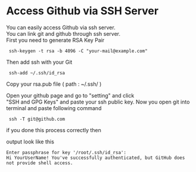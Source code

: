 # Access Github via SSH Server
You can easily access Github via ssh server.
<br>
You can link git and github through ssh server.
<br>
First you need to generate RSA Key Pair 
    
     ssh-keygen -t rsa -b 4096 -C "your-mail@example.com"

Then add ssh with your Git 

     ssh-add ~/.ssh/id_rsa

 Copy your rsa.pub file ( path : ~/.ssh/ )

 Open your github page and go to "setting" and click 
 <br>
"SSH and GPG Keys" and paste your ssh public key.
Now you open git into terminal and paste following command

     ssh -T git@github.com

 if you done this process correctly then
 <br>
  
 output look like this  

    Enter passphrase for key '/root/.ssh/id_rsa': 
    Hi YourUserName! You've successfully authenticated, but GitHub does not provide shell access. 
 
